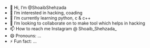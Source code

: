 - 👋 Hi, I’m @ShoaibShehzada
- 👀 I’m interested in hacking, coading
- 🌱 I’m currently learning python, c & c++
- 💞️ I’m looking to collaborate on to make tool which helps in hacking
- 📫 How to reach me Instagram @ Shoaib_Shehzada_
- 😄 Pronouns: ...
- ⚡ Fun fact: ...

<!---
ShoaibShehzada/ShoaibShehzada is a ✨ special ✨ repository because its `README.md` (this file) appears on your GitHub profile.
You can click the Preview link to take a look at your changes.
--->
